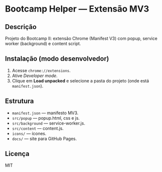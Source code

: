 # Bootcamp Helper — Extensão MV3

## Descrição
Projeto do Bootcamp II: extensão Chrome (Manifest V3) com popup, service worker (background) e content script.

## Instalação (modo desenvolvedor)
1. Acesse `chrome://extensions`.
2. Ative *Developer mode*.
3. Clique em **Load unpacked** e selecione a pasta do projeto (onde está `manifest.json`).

## Estrutura
- `manifest.json` — manifesto MV3.
- `src/popup` — popup.html, css e js.
- `src/background` — service-worker.js.
- `src/content` — content.js.
- `icons/` — ícones.
- `docs/` — site para GitHub Pages.

## Licença
MIT

